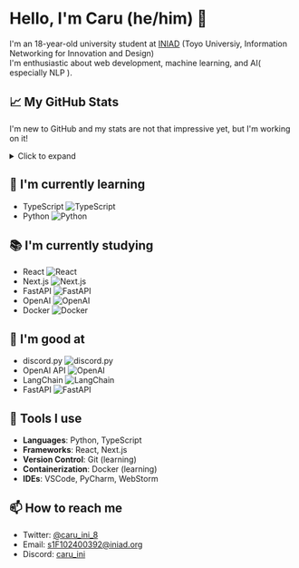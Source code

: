 # Hello, I'm Caru (he/him) 👋

I'm an 18-year-old university student at [INIAD](https://iniad.org/) (Toyo Universiy, Information Networking for Innovation and Design)\
I'm enthusiastic about web development, machine learning, and AI( especially NLP ).

## 📈 My GitHub Stats

I'm new to GitHub and my stats are not that impressive yet, but I'm working on it!

<details>
    <summary>Click to expand</summary>
    <br>
    <p align="center">
        <img src="https://github-readme-stats.vercel.app/api?username=caru-ini&show_icons=true&theme=algolia" alt="Caru's GitHub Stats" />
        <img src="https://github-readme-stats.vercel.app/api/top-langs/?username=caru-ini&layout=compact&theme=algolia" alt="Caru's Top Languages" />
    </p>
    <p align="center">
        <img src="https://github-profile-trophy.vercel.app/?username=caru-ini&theme=onedark" alt="Caru's Trophies" />
    </p>
</details>

## 🌱 I'm currently learning

- TypeScript ![TypeScript](https://img.shields.io/badge/-TypeScript-3178C6?style=flat-square&logo=typescript&logoColor=white)
- Python ![Python](https://img.shields.io/badge/-Python-3776AB?style=flat-square&logo=python&logoColor=white)

## 📚 I'm currently studying

- React ![React](https://img.shields.io/badge/-React-61DAFB?style=flat-square&logo=react&logoColor=white)
- Next.js ![Next.js](https://img.shields.io/badge/-Next.js-000000?style=flat-square&logo=next.js&logoColor=white)
- FastAPI ![FastAPI](https://img.shields.io/badge/-FastAPI-009688?style=flat-square&logo=fastapi&logoColor=white)
- OpenAI ![OpenAI](https://img.shields.io/badge/-OpenAI-000000?style=flat-square&logo=openai&logoColor=white)
- Docker ![Docker](https://img.shields.io/badge/-Docker-2496ED?style=flat-square&logo=docker&logoColor=white)

## 💪 I'm good at

- discord.py ![discord.py](https://img.shields.io/badge/-discord.py-7289DA?style=flat-square&logo=discord&logoColor=white)
- OpenAI API ![OpenAI](https://img.shields.io/badge/-OpenAI_API-000000?style=flat-square&logo=openai&logoColor=white)
- LangChain ![LangChain](https://img.shields.io/badge/-LangChain-pink?style=flat-square)
- FastAPI ![FastAPI](https://img.shields.io/badge/-FastAPI-009688?style=flat-square&logo=fastapi&logoColor=white)

## 🔧 Tools I use

- **Languages**: Python, TypeScript
- **Frameworks**: React, Next.js
- **Version Control**: Git (learning)
- **Containerization**: Docker (learning)
- **IDEs**: VSCode, PyCharm, WebStorm

## 📫 How to reach me

- Twitter: [@caru_ini_8](https://twitter.com/caru_ini_8)
- Email: <s1F102400392@iniad.org>
- Discord: [caru_ini](https://discord.com/users/1226826654794649690)
